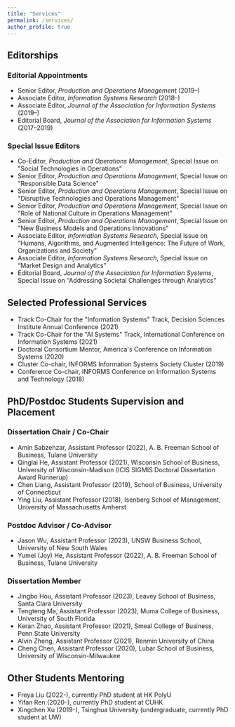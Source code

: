 ```yaml
---
title: "Services"
permalink: /services/
author_profile: true
---
```


## Editorships

### Editorial Appointments

- Senior Editor, *Production and Operations Management* (2019–)
- Associate Editor, *Information Systems Research* (2018–)
- Associate Editor, *Journal of the Association for Information Systems* (2019–)
- Editorial Board, *Journal of the Association for Information Systems* (2017–2019)

### Special Issue Editors

- Co-Editor, *Production and Operations Management*, Special Issue on "Social Technologies in Operations"
- Senior Editor, *Production and Operations Management*, Special Issue on "Responsible Data Science"
- Senior Editor, *Production and Operations Management*, Special Issue on "Disruptive Technologies and Operations Management"
- Senior Editor, *Production and Operations Management*, Special Issue on "Role of National Culture in Operations Management"
- Senior Editor, *Production and Operations Management*, Special Issue on "New Business Models and Operations Innovations"
- Associate Editor, *Information Systems Research*, Special Issue on “Humans, Algorithms, and Augmented Intelligence: The Future of Work, Organizations and Society”
- Associate Editor, *Information Systems Research*, Special Issue on “Market Design and Analytics”
- Editorial Board, *Journal of the Association for Information Systems*, Special Issue on “Addressing Societal Challenges through Analytics”

## Selected Professional Services

- Track Co-Chair for the "Information Systems" Track, Decision Sciences Institute Annual Conference (2021)
- Track Co-Chair for the "AI Systems" Track, International Conference on Information Systems (2021)
- Doctoral Consortium Mentor, America's Conference on Information Systems (2020)
- Cluster Co-chair, INFORMS Information Systems Society Cluster (2019)
- Conference Co-chair, INFORMS Conference on Information Systems and Technology (2018)
 
<!-- <hr style="clear:both;visibility: hidden;" />   -->

## PhD/Postdoc Students Supervision and Placement

### Dissertation Chair / Co-Chair
- Amin Sabzehzar, Assistant Professor (2022), A. B. Freeman School of Business, Tulane University
- Qinglai He, Assistant Professor (2021), Wisconsin School of Business, University of Wisconsin-Madison (ICIS SIGMIS Doctoral Dissertation Award Runnerup)
- Chen Liang, Assistant Professor (2019), School of Business, University of Connecticut
- Ying Liu, Assistant Professor (2018), Isenberg School of Management, University of Massachusetts Amherst

### Postdoc Advisor / Co-Advisor
- Jason Wu, Assistant Professor (2023), UNSW Business School, University of New South Wales
- Yumei (Joy) He, Assistant Professor (2022), A. B. Freeman School of Business, Tulane University

### Dissertation Member
- Jingbo Hou, Assistant Professor (2023), Leavey School of Business, Santa Clara University
- Tengteng Ma, Assistant Professor (2023), Muma College of Business, University of South Florida
- Keran Zhao, Assistant Professor (2021), Smeal College of Business, Penn State University
- Alvin Zheng, Assistant Professor (2021), Renmin University of China
- Cheng Chen, Assistant Professor (2020), Lubar School of Business, University of Wisconsin-Milwaukee

## Other Students Mentoring
- Freya Liu (2022-), currently PhD student at HK PolyU
- Yifan Ren (2020-), currently PhD student at CUHK
- Xingchen Xu (2019-), Tsinghua University (undergraduate, currently PhD student at UW)
